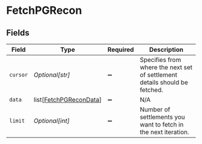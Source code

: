 # FetchPGRecon


## Fields

| Field                                                                      | Type                                                                       | Required                                                                   | Description                                                                |
| -------------------------------------------------------------------------- | -------------------------------------------------------------------------- | -------------------------------------------------------------------------- | -------------------------------------------------------------------------- |
| `cursor`                                                                   | *Optional[str]*                                                            | :heavy_minus_sign:                                                         | Specifies from where the next set of settlement details should be fetched. |
| `data`                                                                     | list[[FetchPGReconData](../../models/shared/fetchpgrecondata.md)]          | :heavy_minus_sign:                                                         | N/A                                                                        |
| `limit`                                                                    | *Optional[int]*                                                            | :heavy_minus_sign:                                                         | Number of settlements you want to fetch in the next iteration.             |